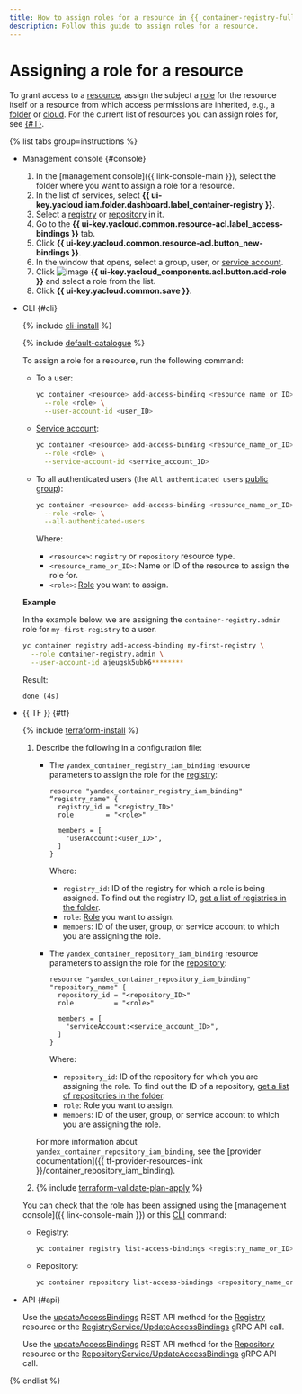 ```yaml
---
title: How to assign roles for a resource in {{ container-registry-full-name }}
description: Follow this guide to assign roles for a resource.
---
```


# Assigning a role for a resource

To grant access to a [resource](../../../iam/concepts/access-control/resources-with-access-control.md), assign the subject a [role](../../../iam/concepts/access-control/roles.md) for the resource itself or a resource from which access permissions are inherited, e.g., a [folder](../../../resource-manager/concepts/resources-hierarchy.md#folder) or [cloud](../../../resource-manager/concepts/resources-hierarchy.md#cloud). For the current list of resources you can assign roles for, see [{#T}](../../security/index.md#resources).

{% list tabs group=instructions %}

- Management console {#console}

  1. In the [management console]({{ link-console-main }}), select the folder where you want to assign a role for a resource.
  1. In the list of services, select **{{ ui-key.yacloud.iam.folder.dashboard.label_container-registry }}**.
  1. Select a [registry](../../concepts/registry.md) or [repository](../../concepts/repository.md) in it.
  1. Go to the **{{ ui-key.yacloud.common.resource-acl.label_access-bindings }}** tab.
  1. Click **{{ ui-key.yacloud.common.resource-acl.button_new-bindings }}**.
  1. In the window that opens, select a group, user, or [service account](../../../iam/concepts/users/service-accounts.md).
  1. Click ![image](../../../_assets/console-icons/plus.svg) **{{ ui-key.yacloud_components.acl.button.add-role }}** and select a role from the list.
  1. Click **{{ ui-key.yacloud.common.save }}**.

- CLI {#cli}

  {% include [cli-install](../../../_includes/cli-install.md) %}

  {% include [default-catalogue](../../../_includes/default-catalogue.md) %}

  To assign a role for a resource, run the following command:

  * To a user:

    ```bash
    yc container <resource> add-access-binding <resource_name_or_ID> \
      --role <role> \
      --user-account-id <user_ID>
    ```

  * [Service account](../../../iam/concepts/users/service-accounts.md):

    ```bash
    yc container <resource> add-access-binding <resource_name_or_ID> \
      --role <role> \
      --service-account-id <service_account_ID>
    ```

  * To all authenticated users (the `All authenticated users` [public group](../../../iam/concepts/access-control/public-group.md)):

    ```bash
    yc container <resource> add-access-binding <resource_name_or_ID> \
      --role <role> \
      --all-authenticated-users
    ```

    Where:
    * `<resource>`: `registry` or `repository` resource type.
    * `<resource_name_or_ID>`: Name or ID of the resource to assign the role for.
    * `<role>`: [Role](../../security/index.md#service-roles) you want to assign.
  
  **Example**

  In the example below, we are assigning the `container-registry.admin` role for `my-first-registry` to a user.

  ```bash
  yc container registry add-access-binding my-first-registry \
    --role container-registry.admin \
    --user-account-id ajeugsk5ubk6********
  ```

  Result:

  ```text
  done (4s)
  ```

- {{ TF }} {#tf}

  {% include [terraform-install](../../../_includes/terraform-install.md) %}

  1. Describe the following in a configuration file:
     * The `yandex_container_registry_iam_binding` resource parameters to assign the role for the [registry](../../concepts/registry.md):

       ```
       resource "yandex_container_registry_iam_binding" “registry_name" {
         registry_id = "<registry_ID>"
         role        = "<role>"
       
         members = [
           "userAccount:<user_ID>",
         ]
       }
       ```

       Where:
       * `registry_id`: ID of the registry for which a role is being assigned. To find out the registry ID, [get a list of registries in the folder](../registry/registry-list.md#registry-list).
       * `role`: [Role](../../security/index.md#service-roles) you want to assign.
       * `members`: ID of the user, group, or service account to which you are assigning the role.
     
     * The `yandex_container_repository_iam_binding` resource parameters to assign the role for the [repository](../../concepts/repository.md):

       ```
       resource "yandex_container_repository_iam_binding" "repository_name" {
         repository_id = "<repository_ID>"
         role          = "<role>"
       
         members = [
           "serviceAccount:<service_account_ID>",
         ]
       }
       ```

       Where:
       * `repository_id`: ID of the repository for which you are assigning the role. To find out the ID of a repository, [get a list of repositories in the folder](../repository/repository-list.md#repository-list).
       * `role`: Role you want to assign.
       * `members`: ID of the user, group, or service account to which you are assigning the role.

     For more information about `yandex_container_repository_iam_binding`, see the [provider documentation]({{ tf-provider-resources-link }}/container_repository_iam_binding).
  
  1. {% include [terraform-validate-plan-apply](../../../_tutorials/_tutorials_includes/terraform-validate-plan-apply.md) %}

  You can check that the role has been assigned using the [management console]({{ link-console-main }}) or this [CLI](../../../cli/quickstart.md) command:

     * Registry:

       ```bash
       yc container registry list-access-bindings <registry_name_or_ID>
       ```

     * Repository:

       ```bash
       yc container repository list-access-bindings <repository_name_or_ID>
       ```

- API {#api}

  Use the [updateAccessBindings](../../api-ref/Registry/updateAccessBindings.md) REST API method for the [Registry](../../api-ref/Registry/index.md) resource or the [RegistryService/UpdateAccessBindings](../../api-ref/grpc/Registry/updateAccessBindings.md) gRPC API call.

  Use the [updateAccessBindings](../../api-ref/Repository/updateAccessBindings.md) REST API method for the [Repository](../../api-ref/Repository/index.md) resource or the [RepositoryService/UpdateAccessBindings](../../api-ref/grpc/Repository/updateAccessBindings.md) gRPC API call.

{% endlist %}
